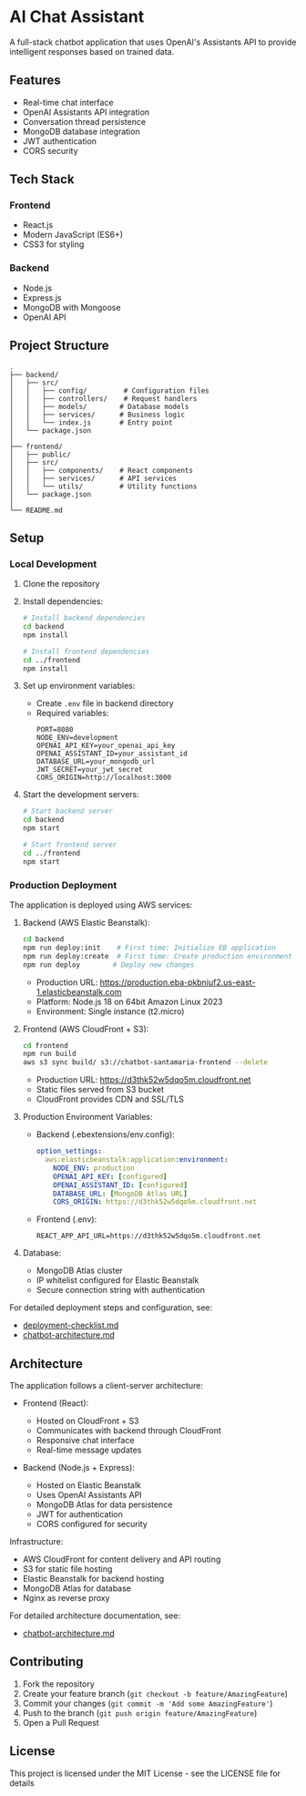# AI Chat Assistant

A full-stack chatbot application that uses OpenAI's Assistants API to provide intelligent responses based on trained data.

## Features

- Real-time chat interface
- OpenAI Assistants API integration
- Conversation thread persistence
- MongoDB database integration
- JWT authentication
- CORS security

## Tech Stack

### Frontend
- React.js
- Modern JavaScript (ES6+)
- CSS3 for styling

### Backend
- Node.js
- Express.js
- MongoDB with Mongoose
- OpenAI API

## Project Structure

```
.
├── backend/
│   ├── src/
│   │   ├── config/         # Configuration files
│   │   ├── controllers/    # Request handlers
│   │   ├── models/        # Database models
│   │   ├── services/      # Business logic
│   │   └── index.js       # Entry point
│   └── package.json
│
├── frontend/
│   ├── public/
│   ├── src/
│   │   ├── components/    # React components
│   │   ├── services/      # API services
│   │   └── utils/         # Utility functions
│   └── package.json
│
└── README.md
```

## Setup

### Local Development

1. Clone the repository
2. Install dependencies:
   ```bash
   # Install backend dependencies
   cd backend
   npm install

   # Install frontend dependencies
   cd ../frontend
   npm install
   ```

3. Set up environment variables:
   - Create `.env` file in backend directory
   - Required variables:
     ```
     PORT=8080
     NODE_ENV=development
     OPENAI_API_KEY=your_openai_api_key
     OPENAI_ASSISTANT_ID=your_assistant_id
     DATABASE_URL=your_mongodb_url
     JWT_SECRET=your_jwt_secret
     CORS_ORIGIN=http://localhost:3000
     ```

4. Start the development servers:
   ```bash
   # Start backend server
   cd backend
   npm start

   # Start frontend server
   cd ../frontend
   npm start
   ```

### Production Deployment

The application is deployed using AWS services:

1. Backend (AWS Elastic Beanstalk):
   ```bash
   cd backend
   npm run deploy:init    # First time: Initialize EB application
   npm run deploy:create  # First time: Create production environment
   npm run deploy        # Deploy new changes
   ```
   - Production URL: https://production.eba-pkbniuf2.us-east-1.elasticbeanstalk.com
   - Platform: Node.js 18 on 64bit Amazon Linux 2023
   - Environment: Single instance (t2.micro)

2. Frontend (AWS CloudFront + S3):
   ```bash
   cd frontend
   npm run build
   aws s3 sync build/ s3://chatbot-santamaria-frontend --delete
   ```
   - Production URL: https://d3thk52w5dqo5m.cloudfront.net
   - Static files served from S3 bucket
   - CloudFront provides CDN and SSL/TLS

3. Production Environment Variables:
   - Backend (.ebextensions/env.config):
     ```yaml
     option_settings:
       aws:elasticbeanstalk:application:environment:
         NODE_ENV: production
         OPENAI_API_KEY: [configured]
         OPENAI_ASSISTANT_ID: [configured]
         DATABASE_URL: [MongoDB Atlas URL]
         CORS_ORIGIN: https://d3thk52w5dqo5m.cloudfront.net
     ```
   - Frontend (.env):
     ```
     REACT_APP_API_URL=https://d3thk52w5dqo5m.cloudfront.net
     ```

4. Database:
   - MongoDB Atlas cluster
   - IP whitelist configured for Elastic Beanstalk
   - Secure connection string with authentication

For detailed deployment steps and configuration, see:
- [deployment-checklist.md](deployment-checklist.md)
- [chatbot-architecture.md](chatbot-architecture.md)

## Architecture

The application follows a client-server architecture:
- Frontend (React):
  * Hosted on CloudFront + S3
  * Communicates with backend through CloudFront
  * Responsive chat interface
  * Real-time message updates

- Backend (Node.js + Express):
  * Hosted on Elastic Beanstalk
  * Uses OpenAI Assistants API
  * MongoDB Atlas for data persistence
  * JWT for authentication
  * CORS configured for security

Infrastructure:
- AWS CloudFront for content delivery and API routing
- S3 for static file hosting
- Elastic Beanstalk for backend hosting
- MongoDB Atlas for database
- Nginx as reverse proxy

For detailed architecture documentation, see:
- [chatbot-architecture.md](chatbot-architecture.md)

## Contributing

1. Fork the repository
2. Create your feature branch (`git checkout -b feature/AmazingFeature`)
3. Commit your changes (`git commit -m 'Add some AmazingFeature'`)
4. Push to the branch (`git push origin feature/AmazingFeature`)
5. Open a Pull Request

## License

This project is licensed under the MIT License - see the LICENSE file for details
